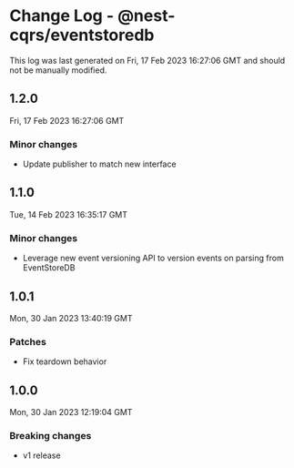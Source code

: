 # Change Log - @nest-cqrs/eventstoredb

This log was last generated on Fri, 17 Feb 2023 16:27:06 GMT and should not be manually modified.

## 1.2.0

Fri, 17 Feb 2023 16:27:06 GMT

### Minor changes

- Update publisher to match new interface

## 1.1.0

Tue, 14 Feb 2023 16:35:17 GMT

### Minor changes

- Leverage new event versioning API to version events on parsing from EventStoreDB

## 1.0.1

Mon, 30 Jan 2023 13:40:19 GMT

### Patches

- Fix teardown behavior

## 1.0.0

Mon, 30 Jan 2023 12:19:04 GMT

### Breaking changes

- v1 release
